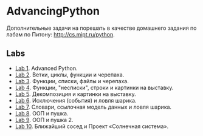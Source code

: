 # AdvancingPython 

Дополнительные задачи на порешать в качестве домашнего задания по лабам по Питону: http://cs.mipt.ru/python.


## Labs

* [Lab 1](./labs/lab01). Advanced Python.
* [Lab 2](./labs/lab02). Ветки, циклы, функции и черепаха.
* [Lab 3](./labs/lab03). Функции, списки, файлы и черепаха.
* [Lab 4](./labs/lab04). Функции, "несписки", строки и картинки на выставку.
* [Lab 5](./labs/lab05). Декомпозиция и картинки на выставку.
* [Lab 6](./labs/lab06). Исключения (события) и ловля шарика.
* [Lab 7](./labs/lab07). Словари, ссылочная модель данных и ловля шарика.
* [Lab 8](./labs/lab08). ООП и пушка.
* [Lab 9](./labs/lab09). ООП и пушка 2.
* [Lab 10](./labs/lab10). Ближайший сосед и Проект «Солнечная система».

